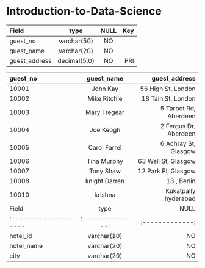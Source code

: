 # Introduction-to-Data-Science

|   Field             |   type         |   NULL        |   Key         |
|:------------------- |:--------------:|:-------------:|  ------------:|
| guest_no            | varchar(50)    | NO            |               |
| guest_name          | varchar(20)    | NO            |               |
| guest_address       | decimal(5,0)   | NO            |PRI            |



|   guest_no             |   guest_name         |   guest_address        |
|:------------------- |:--------------:|-------------:| 
|10001|	John Kay|	56 High St, London
|10002|	Mike Ritchie|	18 Tain St, London
|10003|	Mary Tregear|	5 Tarbot Rd, Aberdeen
|10004|	Joe Keogh	|2 Fergus Dr, Aberdeen
|10005|	Carol Farrel|	6 Achray St, Glasgow
|10006|	Tina Murphy	|63 Well St, Glasgow
|10007|	Tony Shaw	|12 Park Pl, Glasgow
|10008|	knight Darren|	13 , Berlin
|10010|	krishna	|Kukatpally hyderabad
|   Field             |   type         |   NULL        |   Key         |
|:------------------- |:--------------:|:-------------:|  ------------:|
|hotel_id	            |varchar(10)	   |NO	           |PRI	           |
|hotel_name	          |varchar(20)	   |NO		         |               |
|city	                |varchar(20)	   |NO		         |               |
